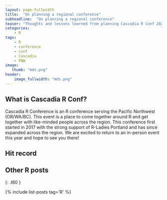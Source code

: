 ```yaml
---
layout: page-fullwidth
title:  "On planning a regional conference"
subheadline:  "On planning a regional conference"
teaser: "Thoughts and lessons learned from planning Cascadia R Conf 2023"
categories:
    - R
tags:
    - R
    - conference
    - conf
    - Cascadia
    - PNW
image:
   thumb: "mds.png"
header:
    image_fullwidth: "mds.png"
---
```


## What is Cascadia R Conf?

Cascadia R Conference is an R conference serving the Pacific Northwest (OR/WA/BC). This event is a place to come together around R and get together with like-minded people across the region. This conference first started in 2017 with the strong support of R-Ladies Portland and has since expanded across the region. We are excited to return to an in-person event this year and hope to see you there!

## Hit record




## Other R posts
{: .t60 }

{% include list-posts tag='R' %}
